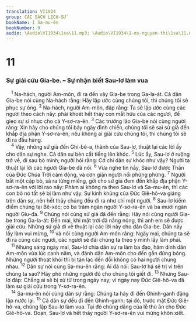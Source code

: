 ```yaml
---
translation: VI1934
group: CÁC SÁCH LỊCH-SỬ
bookName: I Sa-mu-ên 
bookNumber: 9
audio: \Audio\VI1934\1sa\11.mp3; \Audio\VI1934\1-ms-nguyen-thi\1sa\11.mp3
---
```


<div class="title"><h1>11</h1><h3>Sự giải cứu Gia-be. – Sự nhận biết Sau-lơ làm vua</h3></div>
<span class="verse 1sa_11_1"> <sup>1</sup> Na-hách, người Am-môn, đi ra đến vây Gia-be trong Ga-la-át. Cả dân Gia-be nói cùng Na-hách rằng: Hãy lập ước cùng chúng tôi, thì chúng tôi sẽ phục sự ông. </span>
<span class="verse 1sa_11_2"><sup>2</sup> Na-hách, người Am-môn, đáp rằng: Ta sẽ lập ước cùng các ngươi theo cách nầy: phải khoét hết thảy con mắt hữu của các ngươi, để gieo sự sỉ nhục cho cả Y-sơ-ra-ên. </span>
<span class="verse 1sa_11_3"><sup>3</sup> Các trưởng lão Gia-be nói cùng người rằng: Xin hãy cho chúng tôi bảy ngày đình chiến, chúng tôi sẽ sai sứ giả đến khắp địa phận Y-sơ-ra-ên; nếu không ai giải cứu chúng tôi, thì chúng tôi sẽ đi ra đầu hàng. <br/></span>
<span class="verse 1sa_11_4"> <sup>4</sup> Vậy, những sứ giả đến Ghi-bê-a, thành của Sau-lơ, thuật lại các lời ấy cho dân sự nghe. Cả dân sự bèn cất tiếng lên khóc. </span>
<span class="verse 1sa_11_5"><sup>5</sup> Lúc ấy, Sau-lơ ở ruộng trở về, đi sau bò mình; người hỏi rằng: Cớ chi dân sự khóc như vậy? Người ta thuật lại lời các người Gia-be đã nói. </span>
<span class="verse 1sa_11_6"><sup>6</sup> Vừa nghe tin nầy, Sau-lơ được Thần của Đức Chúa Trời cảm động, và cơn giận người nổi phừng phừng. </span>
<span class="verse 1sa_11_7"><sup>7</sup> Người bắt một cặp bò, sả ra từng miếng, gởi cho sứ giả đem đến khắp địa phận Y-sơ-ra-ên với lời rao nầy: Phàm ai không ra theo Sau-lơ và Sa-mu-ên, thì các con bò nó tất sẽ bị làm như vậy. Sự kinh khủng của Đức Giê-hô-va giáng trên dân sự, nên hết thảy chúng đều đi ra như chỉ một người. </span>
<span class="verse 1sa_11_8"><sup>8</sup> Sau-lơ kiểm điểm chúng tại Bê-xéc; có ba trăm ngàn người Y-sơ-ra-ên và ba mươi ngàn người Giu-đa. </span>
<span class="verse 1sa_11_9"><sup>9</sup> Chúng nói cùng sứ giả đã đến rằng: Hãy nói cùng người Gia-be trong Ga-la-át: Đến mai, khi mặt trời đã nắng nóng, thì anh em sẽ được giải cứu. Những sứ giả đi về thuật lại các lời nầy cho dân Gia-be. Dân nầy lấy làm vui mừng, </span>
<span class="verse 1sa_11_10"><sup>10</sup> và nói cùng người Am-môn rằng: Ngày mai, chúng ta sẽ đi ra cùng các ngươi, các ngươi sẽ đãi chúng ta theo ý mình lấy làm phải. <br/></span>
<span class="verse 1sa_11_11"> <sup>11</sup> Nhưng sáng ngày mai, Sau-lơ chia dân sự ra làm ba đạo, hãm dinh dân Am-môn vừa lúc canh năm, và đánh dân Am-môn cho đến gần đứng bóng. Những người thoát khỏi thì bị tản lạc đến đỗi không có hai người chung nhau. </span>
<span class="verse 1sa_11_12"><sup>12</sup> Dân sự nói cùng Sa-mu-ên rằng: Ai đã nói: Sau-lơ há sẽ trị vì trên chúng ta sao? Hãy phó những người đó cho chúng tôi giết đi. </span>
<span class="verse 1sa_11_13"><sup>13</sup> Nhưng Sau-lơ đáp: Chẳng ai sẽ bị xử tử trong ngày nay; vì ngày nay Đức Giê-hô-va đã làm sự giải cứu trong Y-sơ-ra-ên. <br/></span>
<span class="verse 1sa_11_14"> <sup>14</sup> Sa-mu-ên nói cùng dân sự rằng: Chúng ta hãy đi đến Ghinh-ganh đặng lập nước lại. </span>
<span class="verse 1sa_11_15"><sup>15</sup> Cả dân sự đều đi đến Ghinh-ganh; tại đó, trước mặt Đức Giê-hô-va, chúng lập Sau-lơ làm vua. Tại đó chúng dâng của lễ thù ân cho Đức Giê-hô-va. Đoạn, Sau-lơ và hết thảy người Y-sơ-ra-ên vui mừng khôn xiết. <br/></span>
